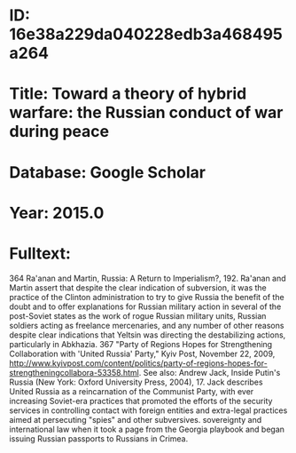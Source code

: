 # ID: 16e38a229da040228edb3a468495a264
# Title: Toward a theory of hybrid warfare: the Russian conduct of war during peace
# Database: Google Scholar
# Year: 2015.0
# Fulltext:
364 Ra'anan and Martin, Russia: A Return to Imperialism?,
192.
Ra'anan and Martin assert that despite the clear indication of subversion, it was the practice of the Clinton administration to try to give Russia the benefit of the doubt and to offer explanations for Russian military action in several of the post-Soviet states as the work of rogue Russian military units, Russian soldiers acting as freelance mercenaries, and any number of other reasons despite clear indications that Yeltsin was directing the destabilizing actions, particularly in Abkhazia.
367 "Party of Regions Hopes for Strengthening Collaboration with 'United Russia' Party," Kyiv Post, November 22, 2009, http://www.kyivpost.com/content/politics/party-of-regions-hopes-for-strengtheningcollabora-53358.html.
See also: Andrew Jack, Inside Putin's Russia (New York: Oxford University Press, 2004), 17.
Jack describes United Russia as a reincarnation of the Communist Party, with ever increasing Soviet-era practices that promoted the efforts of the security services in controlling contact with foreign entities and extra-legal practices aimed at persecuting "spies" and other subversives.
sovereignty and international law when it took a page from the Georgia playbook and began issuing Russian passports to Russians in Crimea.